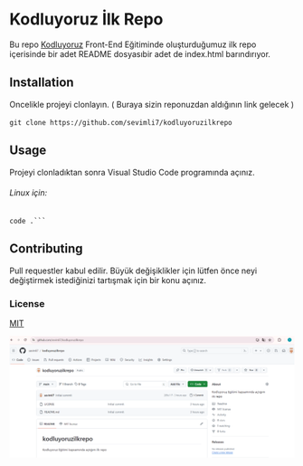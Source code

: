 # Kodluyoruz İlk Repo

Bu repo [Kodluyoruz](https://github.com/sevimli7/kodluyoruzilkrepo) Front-End Eğitiminde oluşturduğumuz ilk repo içerisinde bir adet README dosyasıbir adet de index.html barındırıyor.

## Installation

Oncelikle projeyi clonlayın. ( Buraya sizin reponuzdan aldığının link gelecek )

`git clone https://github.com/sevimli7/kodluyoruzilkrepo`

## Usage

Projeyi clonladıktan sonra Visual Studio Code programında açınız.

###### Linux için:

````cd kodluyoruzilkrepo
code .```
````

## Contributing

Pull requestler kabul edilir. Büyük değişiklikler için lütfen önce neyi değiştirmek istediğinizi tartışmak için bir konu açınız.

### License

[MIT](https://github.com/sevimli7/kodluyoruzilkrepo?tab=MIT-1-ov-file)

![repo](foto.png)

